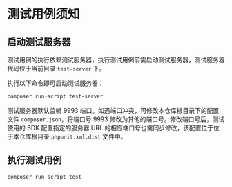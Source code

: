 # 测试用例须知

## 启动测试服务器

测试用例的执行依赖测试服务器，执行测试用例前需启动测试服务器，测试服务器代码位于当前目录 `test-server` 下。

执行以下命令即可启动测试服务器：

```sh
composer run-script test-server
```

测试服务器默认监听 9993 端口。如遇端口冲突，可修改本仓库根目录下的配置文件 `composer.json`，将端口号 9993 修改为其他的端口号。修改端口号后，测试使用的 SDK 配置指定的服务器 URL 的相应端口号也需同步修改，该配置位于位于本仓库根目录 `phpunit.xml.dist` 文件中。

## 执行测试用例

```sh
composer run-script test
```